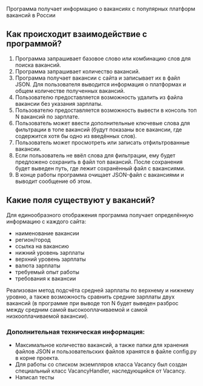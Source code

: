 Программа получает информацию о вакансиях с популярных платформ вакансий в России 

## Как происходит взаимодействие с программой?
1. Программа запрашивает базовое слово или комбинацию слов для поиска вакансий.
2. Программа запрашивает количество вакансий.
3. Программа получает вакансии с сайта и записывает их в файл JSON. Для пользователя выводится информация о платформах 
   и общем количестве полученных вакансий.
4. Пользователю предоставляется возможность удалить из файла вакансии без указания зарплаты.
5. Пользователю предоставляется возможность вывести в консоль топ N вакансий по зарплате.
6. Пользователь может ввести дополнительные ключевые слова для фильтрации в топе вакансий 
   (будут показаны все вакансии, где содержится хотя бы одно из введённых слов).
7. Пользователь может просмотреть или записать отфильтрованные вакансии.
8. Если пользователь не ввёл слова для фильтрации, ему будет предложено сохранить в файл топ вакансий. 
   После сохранения будет выведен путь, где лежит сохранённый файл с вакансиями.
9. В конце работы программа очищает JSON-файл с вакансиями и выводит сообщение об этом.


## Какие поля существуют у вакансий?
Для единообразного отображения программа получает определённую информацию с каждого сайта:
- наименование вакансии
- регион/город
- ссылка на вакансию
- нижний уровень зарплаты
- верхний уровень зарплаты
- валюта зарплаты
- требуемый опыт работы
- требования к вакансии

Реализован метод подсчёта средней зарплаты по верхнему и нижнему уровню, 
а также возможность сравнить средние зарплаты двух вакансий 
(в программе при выводе топ N будет выведен разброс между средним самой высокооплачиваемой и 
самой низкооплачиваемой вакансии). 

### Дополнительная техническая информация:
- Максимальное количество вакансий, а также папки для хранения файлов JSON и пользовательских файлов 
  хранятся в файле config.py в корне проекта.
- Для работы со списком экземпляров класса Vacancy был создан специальный класс VacancyHandler, 
  наследующийся от Vacancy. 
- Написал тесты